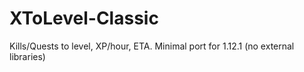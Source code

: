 # XToLevel-Classic
Kills/Quests to level, XP/hour, ETA. Minimal port for 1.12.1 (no external libraries)
